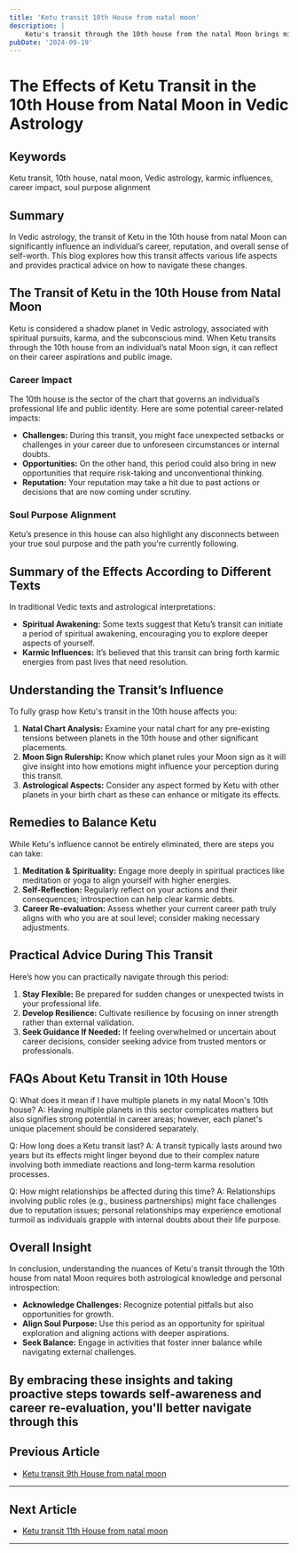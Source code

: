 ```yaml
---
title: 'Ketu transit 10th House from natal moon'
description: |
    Ketu's transit through the 10th house from the natal Moon brings mixed results, including potential financial gains and religious activities. However, there is also a risk of losses in speculation, fire accidents, and health issues.
pubDate: '2024-09-19'
---
```


# The Effects of Ketu Transit in the 10th House from Natal Moon in Vedic Astrology

## Keywords
Ketu transit, 10th house, natal moon, Vedic astrology, karmic influences, career impact, soul purpose alignment

## Summary

In Vedic astrology, the transit of Ketu in the 10th house from natal Moon can significantly influence an individual’s career, reputation, and overall sense of self-worth. This blog explores how this transit affects various life aspects and provides practical advice on how to navigate these changes.

## The Transit of Ketu in the 10th House from Natal Moon

Ketu is considered a shadow planet in Vedic astrology, associated with spiritual pursuits, karma, and the subconscious mind. When Ketu transits through the 10th house from an individual’s natal Moon sign, it can reflect on their career aspirations and public image.

### Career Impact
The 10th house is the sector of the chart that governs an individual’s professional life and public identity. Here are some potential career-related impacts:

- **Challenges:** During this transit, you might face unexpected setbacks or challenges in your career due to unforeseen circumstances or internal doubts.
- **Opportunities:** On the other hand, this period could also bring in new opportunities that require risk-taking and unconventional thinking.
- **Reputation:** Your reputation may take a hit due to past actions or decisions that are now coming under scrutiny.

### Soul Purpose Alignment
Ketu’s presence in this house can also highlight any disconnects between your true soul purpose and the path you're currently following.

## Summary of the Effects According to Different Texts

In traditional Vedic texts and astrological interpretations:

- **Spiritual Awakening:** Some texts suggest that Ketu’s transit can initiate a period of spiritual awakening, encouraging you to explore deeper aspects of yourself.
- **Karmic Influences:** It’s believed that this transit can bring forth karmic energies from past lives that need resolution.

## Understanding the Transit’s Influence

To fully grasp how Ketu's transit in the 10th house affects you:

1. **Natal Chart Analysis:** Examine your natal chart for any pre-existing tensions between planets in the 10th house and other significant placements.
2. **Moon Sign Rulership:** Know which planet rules your Moon sign as it will give insight into how emotions might influence your perception during this transit.
3. **Astrological Aspects:** Consider any aspect formed by Ketu with other planets in your birth chart as these can enhance or mitigate its effects.

## Remedies to Balance Ketu

While Ketu's influence cannot be entirely eliminated, there are steps you can take:

1. **Meditation & Spirituality:** Engage more deeply in spiritual practices like meditation or yoga to align yourself with higher energies.
2. **Self-Reflection:** Regularly reflect on your actions and their consequences; introspection can help clear karmic debts.
3. **Career Re-evaluation:** Assess whether your current career path truly aligns with who you are at soul level; consider making necessary adjustments.

## Practical Advice During This Transit

Here’s how you can practically navigate through this period:

1. **Stay Flexible:** Be prepared for sudden changes or unexpected twists in your professional life.
2. **Develop Resilience:** Cultivate resilience by focusing on inner strength rather than external validation.
3. **Seek Guidance If Needed:** If feeling overwhelmed or uncertain about career decisions, consider seeking advice from trusted mentors or professionals.

## FAQs About Ketu Transit in 10th House

Q: What does it mean if I have multiple planets in my natal Moon's 10th house?
A: Having multiple planets in this sector complicates matters but also signifies strong potential in career areas; however, each planet's unique placement should be considered separately.

Q: How long does a Ketu transit last?
A: A transit typically lasts around two years but its effects might linger beyond due to their complex nature involving both immediate reactions and long-term karma resolution processes.

Q: How might relationships be affected during this time?
A: Relationships involving public roles (e.g., business partnerships) might face challenges due to reputation issues; personal relationships may experience emotional turmoil as individuals grapple with internal doubts about their life purpose.

## Overall Insight

In conclusion, understanding the nuances of Ketu's transit through the 10th house from natal Moon requires both astrological knowledge and personal introspection:

- **Acknowledge Challenges:** Recognize potential pitfalls but also opportunities for growth.
- **Align Soul Purpose:** Use this period as an opportunity for spiritual exploration and aligning actions with deeper aspirations.
- **Seek Balance:** Engage in activities that foster inner balance while navigating external challenges.

By embracing these insights and taking proactive steps towards self-awareness and career re-evaluation, you'll better navigate through this
---

## Previous Article
- [Ketu transit 9th House from natal moon](200909_Ketu_transit_9th_House_from_natal_moon.md)

---

## Next Article
- [Ketu transit 11th House from natal moon](200911_Ketu_transit_11th_House_from_natal_moon.md)

---
